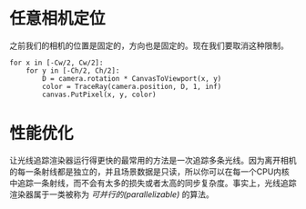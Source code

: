 # 任意相机定位
之前我们的相机的位置是固定的，方向也是固定的。现在我们要取消这种限制。
```
for x in [-Cw/2, Cw/2]:
    for y in [-Ch/2, Ch/2]:
        D = camera.rotation * CanvasToViewport(x, y)
        color = TraceRay(camera.position, D, 1, inf)
        canvas.PutPixel(x, y, color)
```
# 性能优化
让光线追踪渲染器运行得更快的最常用的方法是一次追踪多条光线。因为离开相机的每一条射线都是独立的，并且场景数据是只读，所以你可以在每一个CPU内核中追踪一条射线，而不会有太多的损失或者太高的同步复杂度。事实上，光线追踪渲染器属于一类被称为 *可并行的(parallelizable)* 的算法。
